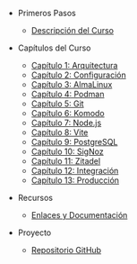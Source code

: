 - Primeros Pasos
  - [Descripción del Curso](/es/README.md)

- Capítulos del Curso
  - [Capítulo 1: Arquitectura](../chapter-01-architecture.md)
  - [Capítulo 2: Configuración](../chapter-02-setup.md)
  - [Capítulo 3: AlmaLinux](../chapter-03-almalinux.md)
  - [Capítulo 4: Podman](../chapter-04-podman.md)
  - [Capítulo 5: Git](../chapter-05-git.md)
  - [Capítulo 6: Komodo](../chapter-06-komodo.md)
  - [Capítulo 7: Node.js](../chapter-07-nodejs.md)
  - [Capítulo 8: Vite](../chapter-08-vite.md)
  - [Capítulo 9: PostgreSQL](../chapter-09-postgresql.md)
  - [Capítulo 10: SigNoz](../chapter-10-signoz.md)
  - [Capítulo 11: Zitadel](../chapter-11-zitadel.md)
  - [Capítulo 12: Integración](../chapter-12-integration.md)
  - [Capítulo 13: Producción](../chapter-13-production.md)

- Recursos
  - [Enlaces y Documentación](/es/RESOURCES-AND-LINKS.md)

- Proyecto
  - [Repositorio GitHub](https://github.com/Alex-0293/TopWebStack)

